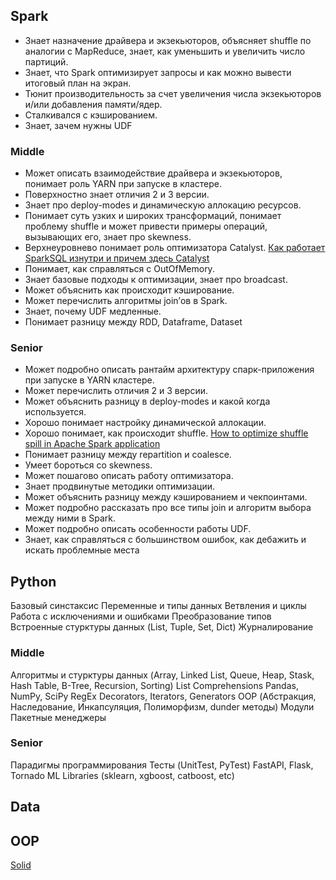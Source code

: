 ## Spark

- Знает назначение драйвера и экзекьюторов, объясняет shuffle по аналогии с MapReduce, знает, как уменьшить и увеличить число партиций. 
- Знает, что Spark оптимизирует запросы и как можно вывести итоговый план на экран. 
- Тюнит производительность за счет увеличения числа экзекьюторов и/или добавления памяти/ядер. 
- Сталкивался с кэшированием. 
- Знает, зачем нужны UDF

### Middle

- Может описать взаимодействие драйвера и экзекьюторов, понимает роль YARN при запуске в кластере. 
- Поверхностно знает отличия 2 и 3 версии. 
- Знает про deploy-modes и динамическую аллокацию ресурсов. 
- Понимает суть узких и широких трансформаций, понимает проблему shuffle и может привести примеры операций, вызывающих его, знает про skewness. 
- Верхнеуровнево понимает роль оптимизатора Catalyst.
[Как работает SparkSQL изнутри и причем здесь Catalyst](https://spark-school.ru/blog/how-catalyst-works/)
- Понимает, как справляться с OutOfMemory. 
- Знает базовые подходы к оптимизации, знает про broadcast. 
- Может объяснить как происходит кэширование. 
- Может перечислить алгоритмы join’ов в Spark. 
- Знает, почему UDF медленные. 
- Понимает разницу между RDD, Dataframe, Dataset

### Senior

- Может подробно описать рантайм архитектуру спарк-приложения при запуске в YARN кластере. 
- Может перечислить отличия 2 и 3 версии. 
- Может объяснить разницу в deploy-modes и какой когда используется. 
- Хорошо понимает настройку динамической аллокации. 
- Хорошо понимает, как происходит shuffle. 
[How to optimize shuffle spill in Apache Spark application](https://stackoverflow.com/questions/30797724/how-to-optimize-shuffle-spill-in-apache-spark-application)
- Понимает разницу между repartition и coalesce. 
- Умеет бороться со skewness. 
- Может пошагово описать работу оптимизатора. 
- Знает продвинутые методики оптимизации. 
- Может объяснить разницу между кэшированием и чекпоинтами. 
- Может подробно рассказать про все типы join и алгоритм выбора между ними в Spark. 
- Может подробно описать особенности работы UDF. 
- Знает, как справляться с большинством ошибок, как дебажить и искать проблемные места

## Python

Базовый синстаксис
Переменные и типы данных
Ветвления и циклы
Работа с исключениями и ошибками
Преобразование типов
Встроенные стурктуры данных (List, Tuple, Set, Dict)
Журналирование

### Middle

Алгоритмы и стурктуры данных (Array, Linked List, Queue, Heap, Stask, Hash Table, B-Tree, Recursion, Sorting)
List Comprehensions
Pandas, NumPy, SciPy
RegEx
Decorators, Iterators, Generators
OOP (Абстракция, Наследование, Инкапсуляция, Полиморфизм, dunder методы)
Модули
Пакетные менеджеры

### Senior

Парадигмы программирования
Тесты (UnitTest, PyTest)
FastAPI, Flask, Tornado
ML Libraries (sklearn, xgboost, catboost, etc)


## Data

## OOP
[Solid](https://habr.com/ru/companies/itentika/articles/694730/)